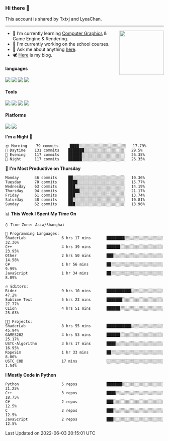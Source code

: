 ### Hi there 👋

This account is shared by Txtxj and LyeaChan.

---

<img align="right" height="141" src="https://github-readme-stats.vercel.app/api?username=txtxj&theme=tokyonight&show_icons=true&count_private=true">

- 🌱 I’m currently learning [Computer Graphics](https://github.com/txtxj/GAMES101) & Game Engine & Rendering.
- 🐶 I'm currently working on the school courses.
- 💬 Ask me about anything [here](https://github.com/txtxj/txtxj/issues).
- 🕊️ [Here](https://txtxj.top) is my blog.

#### languages

![](https://img.shields.io/badge/C++-00599C?logo=cplusplus&logoColor=fff)
![](https://img.shields.io/badge/Python-3e74a2?logo=python&logoColor=fff)
![](https://img.shields.io/badge/C%23-239120?logo=csharp&logoColor=fff)
![](https://img.shields.io/badge/C-A8B9CC?logo=c&logoColor=555)


#### Tools

![](https://img.shields.io/badge/JetBrains-000000?logo=jetbrains&logoColor=fff)
![](https://img.shields.io/badge/SublimeText_3-FF9800?logo=sublimetext&logoColor=fff)
![](https://img.shields.io/badge/UE_4-0E1128?logo=unrealengine&logoColor=fff)
![](https://img.shields.io/badge/unity-FFFFFF?logo=unity&logoColor=000)

#### Platforms

![](https://img.shields.io/badge/Ubuntu_20.04-E95420?logo=ubuntu&logoColor=fff)
![](https://img.shields.io/badge/Windows_10-0078D6?logo=windows&logoColor=fff)


<!--START_SECTION:waka-->
**I'm a Night 🦉** 

```text
🌞 Morning    79 commits     ████░░░░░░░░░░░░░░░░░░░░░   17.79% 
🌆 Daytime    131 commits    ███████░░░░░░░░░░░░░░░░░░   29.5% 
🌃 Evening    117 commits    ██████░░░░░░░░░░░░░░░░░░░   26.35% 
🌙 Night      117 commits    ██████░░░░░░░░░░░░░░░░░░░   26.35%

```
📅 **I'm Most Productive on Thursday** 

```text
Monday       46 commits     ██░░░░░░░░░░░░░░░░░░░░░░░   10.36% 
Tuesday      70 commits     ████░░░░░░░░░░░░░░░░░░░░░   15.77% 
Wednesday    63 commits     ███░░░░░░░░░░░░░░░░░░░░░░   14.19% 
Thursday     94 commits     █████░░░░░░░░░░░░░░░░░░░░   21.17% 
Friday       61 commits     ███░░░░░░░░░░░░░░░░░░░░░░   13.74% 
Saturday     48 commits     ██░░░░░░░░░░░░░░░░░░░░░░░   10.81% 
Sunday       62 commits     ███░░░░░░░░░░░░░░░░░░░░░░   13.96%

```


📊 **This Week I Spent My Time On** 

```text
⌚︎ Time Zone: Asia/Shanghai

💬 Programming Languages: 
ShaderLab                6 hrs 17 mins       ████████░░░░░░░░░░░░░░░░░   32.36% 
C++                      4 hrs 39 mins       ██████░░░░░░░░░░░░░░░░░░░   23.95% 
Other                    2 hrs 50 mins       ███░░░░░░░░░░░░░░░░░░░░░░   14.58% 
C#                       1 hr 56 mins        ██░░░░░░░░░░░░░░░░░░░░░░░   9.99% 
JavaScript               1 hr 34 mins        ██░░░░░░░░░░░░░░░░░░░░░░░   8.09%

🔥 Editors: 
Rider                    9 hrs 10 mins       ███████████░░░░░░░░░░░░░░   47.2% 
Sublime Text             5 hrs 23 mins       ███████░░░░░░░░░░░░░░░░░░   27.77% 
CLion                    4 hrs 51 mins       ██████░░░░░░░░░░░░░░░░░░░   25.03%

🐱‍💻 Projects: 
ShaderLab                8 hrs 55 mins       ███████████░░░░░░░░░░░░░░   45.94% 
GAMES202                 4 hrs 53 mins       ██████░░░░░░░░░░░░░░░░░░░   25.17% 
USTC-Algorithm           3 hrs 17 mins       ████░░░░░░░░░░░░░░░░░░░░░   16.95% 
RopeSim                  1 hr 33 mins        ██░░░░░░░░░░░░░░░░░░░░░░░   8.06% 
USTC_COD                 17 mins             ░░░░░░░░░░░░░░░░░░░░░░░░░   1.54%

```

**I Mostly Code in Python** 

```text
Python                   5 repos             ███████░░░░░░░░░░░░░░░░░░   31.25% 
C++                      3 repos             ████░░░░░░░░░░░░░░░░░░░░░   18.75% 
C#                       2 repos             ███░░░░░░░░░░░░░░░░░░░░░░   12.5% 
C                        2 repos             ███░░░░░░░░░░░░░░░░░░░░░░   12.5% 
JavaScript               2 repos             ███░░░░░░░░░░░░░░░░░░░░░░   12.5%

```



 Last Updated on 2022-06-03 20:15:01 UTC
<!--END_SECTION:waka-->
